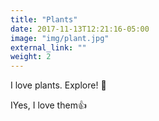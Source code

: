 ```yaml
---
title: "Plants"
date: 2017-11-13T12:21:16-05:00
image: "img/plant.jpg"
external_link: ""
weight: 2
---
```


I love plants. Explore! 💪

IYes, I love them👍